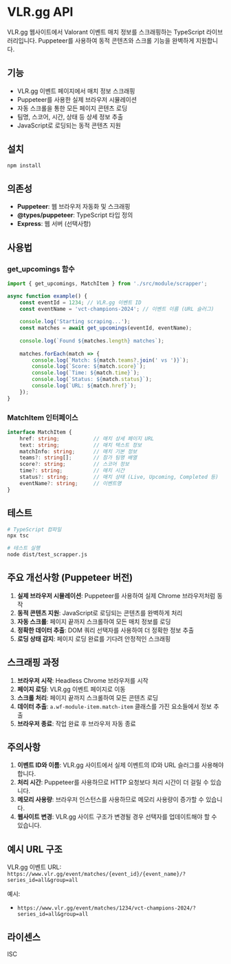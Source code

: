 # VLR.gg API

VLR.gg 웹사이트에서 Valorant 이벤트 매치 정보를 스크래핑하는 TypeScript 라이브러리입니다. Puppeteer를 사용하여 동적 콘텐츠와 스크롤 기능을 완벽하게 지원합니다.

## 기능

- VLR.gg 이벤트 페이지에서 매치 정보 스크래핑
- Puppeteer를 사용한 실제 브라우저 시뮬레이션
- 자동 스크롤을 통한 모든 페이지 콘텐츠 로딩
- 팀명, 스코어, 시간, 상태 등 상세 정보 추출
- JavaScript로 로딩되는 동적 콘텐츠 지원

## 설치

```bash
npm install
```

## 의존성

- **Puppeteer**: 웹 브라우저 자동화 및 스크래핑
- **@types/puppeteer**: TypeScript 타입 정의
- **Express**: 웹 서버 (선택사항)

## 사용법

### get_upcomings 함수

```typescript
import { get_upcomings, MatchItem } from './src/module/scrapper';

async function example() {
    const eventId = 1234; // VLR.gg 이벤트 ID
    const eventName = 'vct-champions-2024'; // 이벤트 이름 (URL 슬러그)
    
    console.log('Starting scraping...');
    const matches = await get_upcomings(eventId, eventName);
    
    console.log(`Found ${matches.length} matches`);
    
    matches.forEach(match => {
        console.log(`Match: ${match.teams?.join(' vs ')}`);
        console.log(`Score: ${match.score}`);
        console.log(`Time: ${match.time}`);
        console.log(`Status: ${match.status}`);
        console.log(`URL: ${match.href}`);
    });
}
```

### MatchItem 인터페이스

```typescript
interface MatchItem {
    href: string;           // 매치 상세 페이지 URL
    text: string;           // 매치 텍스트 정보
    matchInfo: string;      // 매치 기본 정보
    teams?: string[];       // 참가 팀명 배열
    score?: string;         // 스코어 정보
    time?: string;          // 매치 시간
    status?: string;        // 매치 상태 (Live, Upcoming, Completed 등)
    eventName?: string;     // 이벤트명
}
```

## 테스트

```bash
# TypeScript 컴파일
npx tsc

# 테스트 실행
node dist/test_scrapper.js
```

## 주요 개선사항 (Puppeteer 버전)

1. **실제 브라우저 시뮬레이션**: Puppeteer를 사용하여 실제 Chrome 브라우저처럼 동작
2. **동적 콘텐츠 지원**: JavaScript로 로딩되는 콘텐츠를 완벽하게 처리
3. **자동 스크롤**: 페이지 끝까지 스크롤하여 모든 매치 정보를 로딩
4. **정확한 데이터 추출**: DOM 쿼리 선택자를 사용하여 더 정확한 정보 추출
5. **로딩 상태 감지**: 페이지 로딩 완료를 기다려 안정적인 스크래핑

## 스크래핑 과정

1. **브라우저 시작**: Headless Chrome 브라우저를 시작
2. **페이지 로딩**: VLR.gg 이벤트 페이지로 이동
3. **스크롤 처리**: 페이지 끝까지 스크롤하여 모든 콘텐츠 로딩
4. **데이터 추출**: `a.wf-module-item.match-item` 클래스를 가진 요소들에서 정보 추출
5. **브라우저 종료**: 작업 완료 후 브라우저 자동 종료

## 주의사항

1. **이벤트 ID와 이름**: VLR.gg 사이트에서 실제 이벤트의 ID와 URL 슬러그를 사용해야 합니다.
2. **처리 시간**: Puppeteer를 사용하므로 HTTP 요청보다 처리 시간이 더 걸릴 수 있습니다.
3. **메모리 사용량**: 브라우저 인스턴스를 사용하므로 메모리 사용량이 증가할 수 있습니다.
4. **웹사이트 변경**: VLR.gg 사이트 구조가 변경될 경우 선택자를 업데이트해야 할 수 있습니다.

## 예시 URL 구조

VLR.gg 이벤트 URL: `https://www.vlr.gg/event/matches/{event_id}/{event_name}/?series_id=all&group=all`

예시:
- `https://www.vlr.gg/event/matches/1234/vct-champions-2024/?series_id=all&group=all`

## 라이센스

ISC 